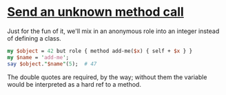 [1]: http://rosettacode.org/wiki/Send_an_unknown_method_call

# [Send an unknown method call][1]

Just for the fun of it, we'll mix in an anonymous role into an integer instead of defining a class.

```perl
my $object = 42 but role { method add-me($x) { self + $x } }
my $name = 'add-me';
say $object."$name"(5);  # 47
```


The double quotes are required, by the way; without them the variable would be interpreted as a hard ref to a method.